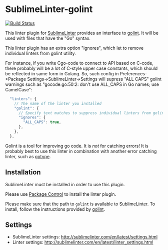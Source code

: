 SublimeLinter-golint
================================

[![Build Status](https://travis-ci.org/SublimeLinter/SublimeLinter-golint.png?branch=master)](https://travis-ci.org/SublimeLinter/SublimeLinter-golint)

This linter plugin for [SublimeLinter](https://github.com/SublimeLinter/SublimeLinter) provides an interface to [golint](https://github.com/golang/lint).
It will be used with files that have the "Go" syntax.

This linter plugin has an extra option "ignores", which let to remove individual linters from golint utility.

For instance, if you write Cgo-code to connect to API based on C-code, there probably will be a lot of C-style upper case constants, which should be reflected in same form in Golang. So, such config in Preferences->Package Settings->SublimeLinter->Settings will supress "ALL CAPS" golint warnings such as "gocode.go:50:2: don't use ALL_CAPS in Go names; use CamelCase":
```javascript
  "linters": {
    // The name of the linter you installed
    "golint": {
      // Specify text matches to suppress individual linters from golint output
      "ignores": {
        "ALL_CAPS": true,
      },
    },
  },
 ```

Golint is a tool for improving go code. It is _not_ for catching errors! 
It is probably best to use this linter in combination with another error catching linter, such as [gotype](https://github.com/SublimeLinter/SublimeLinter-gotype).


## Installation
SublimeLinter must be installed in order to use this plugin. 

Please use [Package Control](https://packagecontrol.io) to install the linter plugin.

Please make sure that the path to `golint` is available to SublimeLinter. To install, follow the instructions provided by [golint](https://github.com/golang/lint).


## Settings
- SublimeLinter settings: http://sublimelinter.com/en/latest/settings.html
- Linter settings: http://sublimelinter.com/en/latest/linter_settings.html
